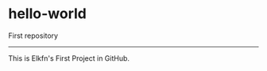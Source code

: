 # hello-world
First repository

*************************************
This is Elkfn's First Project in GitHub.    
